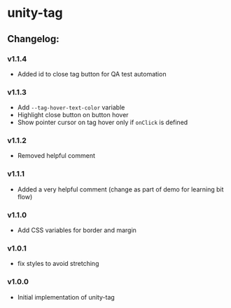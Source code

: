 # unity-tag

## Changelog:

### v1.1.4
- Added id to close tag button for QA test automation

### v1.1.3
- Add `--tag-hover-text-color` variable
- Highlight close button on button hover
- Show pointer cursor on tag hover only if `onClick` is defined

### v1.1.2
- Removed helpful comment

### v1.1.1
- Added a very helpful comment (change as part of demo for learning bit flow)

### v1.1.0
- Add CSS variables for border and margin

### v1.0.1
- fix styles to avoid stretching

### v1.0.0
- Initial implementation of unity-tag
